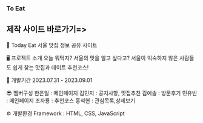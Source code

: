 ### To Eat
## 제작 사이트 바로가기=> <a href="https://skyg000.github.io/team-p/"></a>

🍴 Today Eat
서울 맛집 정보 공유 사이트

🖥 프로젝트 소개
오늘 뭐먹지? 서울의 맛을 알고 싶다고?
서울이 익숙하지 않은 사람들도 쉽게 찾는 맛집과 데이트 추천코스!

📆 개발기간
2023.07.31 - 2023.09.01

😎 멤버구성
한은일 : 메인페이지
김민지 : 공지사항, 맛집추천
김예솔 : 방문후기
민유빈 : 메인페이지
조자룡 : 추천코스
홍석현 : 관심목록,상세보기

⚙ 개발환경
Framework : HTML, CSS, JavaScript
